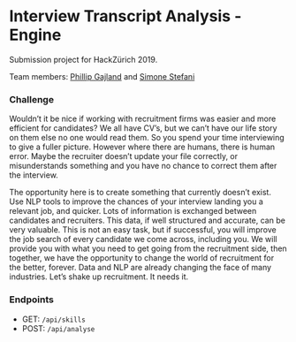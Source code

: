 # Interview Transcript Analysis - Engine

Submission project for HackZürich 2019.

Team members: [Phillip Gajland](https://github.com/GaPhil) and [Simone Stefani](https://github.com/SimoneStefani)

### Challenge

Wouldn’t it be nice if working with recruitment firms was easier and more efficient for candidates? We all have CV’s, but we can’t have our life story on them else no one would read them. So you spend your time interviewing to give a fuller picture. However where there are humans, there is human error. Maybe the recruiter doesn’t update your file correctly, or misunderstands something and you have no chance to correct them after the interview.

The opportunity here is to create something that currently doesn’t exist. Use NLP tools to improve the chances of your interview landing you a relevant job, and quicker. Lots of information is exchanged between candidates and recruiters. This data, if well structured and accurate, can be very valuable. This is not an easy task, but if successful, you will improve the job search of every candidate we come across, including you. We will provide you with what you need to get going from the recruitment side, then together, we have the opportunity to change the world of recruitment for the better, forever. Data and NLP are already changing the face of many industries. Let’s shake up recruitment. It needs it.


### Endpoints

* GET: `/api/skills`
* POST: `/api/analyse`